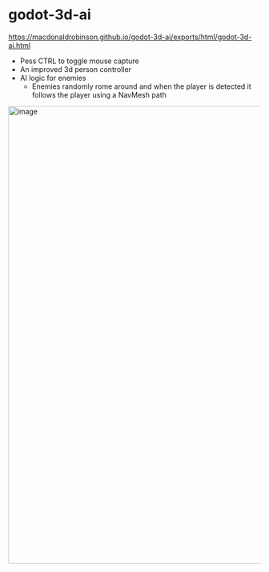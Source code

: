 # godot-3d-ai

https://macdonaldrobinson.github.io/godot-3d-ai/exports/html/godot-3d-ai.html

- Pess CTRL to toggle mouse capture
- An improved 3d person controller
- AI logic for enemies
  - Enemies randomly rome around and when the player is detected it follows the player using a NavMesh path

<img width="1416" height="915" alt="image" src="https://github.com/user-attachments/assets/7d0bf9e2-6be5-4d08-a3b8-e6725f199450" />
